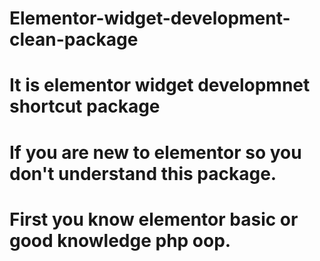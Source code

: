 # Elementor-widget-development-clean-package
# It is elementor widget developmnet shortcut package
# If you are new to elementor so you don't understand this package.
# First you know elementor basic or good knowledge php oop.
